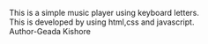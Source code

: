 This is a simple music player using keyboard letters.
<br>
This is developed by using html,css and javascript.
<br>
Author-Geada Kishore
